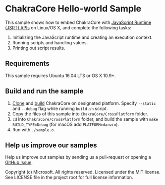 # ChakraCore Hello-world Sample
This sample shows how to embed ChakraCore with [JavaScript Runtime (JSRT) APIs](http://aka.ms/corejsrtref) on Linux/OS X, and complete the following tasks:

1. Initializing the JavaScript runtime and creating an execution context.
2. Running scripts and handling values.
3. Printing out script results.

## Requirements
This sample requires Ubuntu 16.04 LTS or OS X 10.9+. 

## Build and run the sample
1. [Clone](https://github.com/Microsoft/ChakraCore) and [build](https://github.com/Microsoft/ChakraCore/wiki/Building-ChakraCore) ChakraCore on designated platform. Specify `--static` and `--debug` flag while running `build.sh` script. 
2. Copy the files of this sample into `ChakraCore/CrossPlatform` folder.  
3. `cd` into `ChakraCore/CrossPlatform` folder, and build the sample with `make BUILD_TYPE=Debug` (for macOS add `PLATFORM=darwin`). 
4. Run with `./sample.o`.
 
## Help us improve our samples
Help us improve out samples by sending us a pull-request or opening a [GitHub Issue](https://github.com/Microsoft/Chakra-Samples/issues/new).

Copyright (c) Microsoft. All rights reserved.  Licensed under the MIT license. See LICENSE file in the project root for full license information.